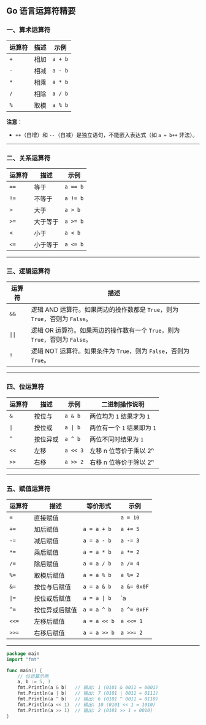 ## Go 语言运算符精要

### 一、算术运算符
| 运算符 | 描述       | 示例           |
|--------|------------|----------------|
| `+`    | 相加       | `a + b`        |
| `-`    | 相减       | `a - b`        |
| `*`    | 相乘       | `a * b`        |
| `/`    | 相除       | `a / b`        |
| `%`    | 取模       | `a % b`        |

**注意**：  
- `++`（自增）和 `--`（自减）是独立语句，不能嵌入表达式（如 `a = b++` 非法）。

---

### 二、关系运算符
| 运算符 | 描述               | 示例           |
|--------|--------------------|----------------|
| `==`   | 等于               | `a == b`       |
| `!=`   | 不等于             | `a != b`       |
| `>`    | 大于               | `a > b`        |
| `>=`   | 大于等于           | `a >= b`       |
| `<`    | 小于               | `a < b`        |
| `<=`   | 小于等于           | `a <= b`       |

---

### 三、逻辑运算符
| 运算符 | 描述                                                                 |
|--------|----------------------------------------------------------------------|
| `&&`   | 逻辑 AND 运算符。如果两边的操作数都是 `True`，则为 `True`，否则为 `False`。 |
| `\|\|` | 逻辑 OR 运算符。如果两边的操作数有一个 `True`，则为 `True`，否则为 `False`。  |
| `!`    | 逻辑 NOT 运算符。如果条件为 `True`，则为 `False`，否则为 `True`。            |

---

### 四、位运算符
| 运算符 | 描述               | 示例           | 二进制操作说明         |
|--------|--------------------|----------------|------------------------|
| `&`    | 按位与             | `a & b`        | 两位均为 `1` 结果才为 `1` |
| `\|`    | 按位或             | `a \| b`        | 两位有一个 `1` 结果即为 `1` |
| `^`    | 按位异或           | `a ^ b`        | 两位不同时结果为 `1`      |
| `<<`   | 左移               | `a << 3`       | 左移 n 位等价于乘以 2ⁿ   |
| `>>`   | 右移               | `a >> 2`       | 右移 n 位等价于除以 2ⁿ   |

---

### 五、赋值运算符
| 运算符 | 描述           | 等价形式       | 示例           |
|--------|----------------|----------------|----------------|
| `=`    | 直接赋值       |              | `a = 10`       |
| `+=`   | 加后赋值       | `a = a + b`    | `a += 5`       |
| `-=`   | 减后赋值       | `a = a - b`    | `a -= 3`       |
| `*=`   | 乘后赋值       | `a = a * b`    | `a *= 2`       |
| `/=`   | 除后赋值       | `a = a / b`    | `a /= 4`       |
| `%=`   | 取模后赋值     | `a = a % b`    | `a %= 2`       |
| `&=`   | 按位与后赋值   | `a = a & b`    | `a &= 0x0F`    |
| `\|=`   | 按位或后赋值   | `a = a \| b`    | `a |= 0x80`    |
| `^=`   | 按位异或后赋值 | `a = a ^ b`    | `a ^= 0xFF`    |
| `<<=`  | 左移后赋值     | `a = a << b`   | `a <<= 1`      |
| `>>=`  | 右移后赋值     | `a = a >> b`   | `a >>= 2`      |

---

```go
package main
import "fmt"

func main() {
    // 位运算示例
    a, b := 5, 3
    fmt.Println(a & b)   // 输出: 1 (0101 & 0011 = 0001)
    fmt.Println(a | b)   // 输出: 7 (0101 | 0011 = 0111)
    fmt.Println(a ^ b)   // 输出: 6 (0101 ^ 0011 = 0110)
    fmt.Println(a << 1)  // 输出: 10 (0101 << 1 = 1010)
    fmt.Println(a >> 1)  // 输出: 2 (0101 >> 1 = 0010)
}
